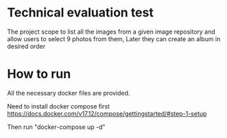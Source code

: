 # Technical evaluation test

The project scope to list all the images from a given image repository and allow users to select 9 photos from them,
Later they can create an album in desired order

# How to run

All the necessary docker files are provided.

Need to install docker compose first 
https://docs.docker.com/v17.12/compose/gettingstarted/#step-1-setup

Then run "docker-compose up -d"
